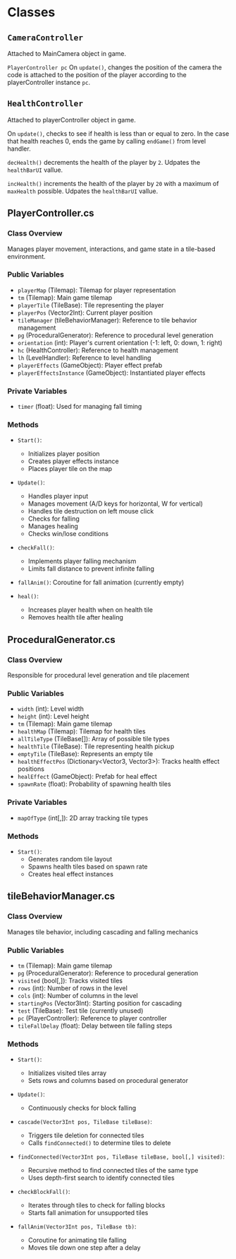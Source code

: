 # Classes
## `CameraController`

Attached to MainCamera object in game.

`PlayerController pc`
On `update()`, changes the position of the camera the code is attached to the position of the player according to the playerController instance `pc`.

## `HealthController`

Attached to playerController object in game.

On `update()`, checks to see if health is less than or equal to zero. In the case that health reaches 0, ends the game by calling `endGame()` from level handler.

`decHealth()` decrements the health of the player by `2`. Udpates the `healthBarUI` vallue.

`incHealth()` increments the health of the player by `20` with a maximum of `maxHealth` possible. Udpates the `healthBarUI` vallue. 

## PlayerController.cs

### Class Overview
Manages player movement, interactions, and game state in a tile-based environment.

### Public Variables
- `playerMap` (Tilemap): Tilemap for player representation
- `tm` (Tilemap): Main game tilemap
- `playerTile` (TileBase): Tile representing the player
- `playerPos` (Vector2Int): Current player position
- `tileManager` (tileBehaviorManager): Reference to tile behavior management
- `pg` (ProceduralGenerator): Reference to procedural level generation
- `orientation` (int): Player's current orientation (-1: left, 0: down, 1: right)
- `hc` (HealthController): Reference to health management
- `lh` (LevelHandler): Reference to level handling
- `playerEffects` (GameObject): Player effect prefab
- `playerEffectsInstance` (GameObject): Instantiated player effects

### Private Variables
- `timer` (float): Used for managing fall timing

### Methods
- `Start()`: 
  - Initializes player position
  - Creates player effects instance
  - Places player tile on the map

- `Update()`: 
  - Handles player input
  - Manages movement (A/D keys for horizontal, W for vertical)
  - Handles tile destruction on left mouse click
  - Checks for falling
  - Manages healing
  - Checks win/lose conditions

- `checkFall()`: 
  - Implements player falling mechanism
  - Limits fall distance to prevent infinite falling

- `fallAnim()`: Coroutine for fall animation (currently empty)

- `heal()`: 
  - Increases player health when on health tile
  - Removes health tile after healing

## ProceduralGenerator.cs

### Class Overview
Responsible for procedural level generation and tile placement

### Public Variables
- `width` (int): Level width
- `height` (int): Level height
- `tm` (Tilemap): Main game tilemap
- `healthMap` (Tilemap): Tilemap for health tiles
- `allTileType` (TileBase[]): Array of possible tile types
- `healthTile` (TileBase): Tile representing health pickup
- `emptyTile` (TileBase): Represents an empty tile
- `healthEffectPos` (Dictionary<Vector3, Vector3>): Tracks health effect positions
- `healEffect` (GameObject): Prefab for heal effect
- `spawnRate` (float): Probability of spawning health tiles

### Private Variables
- `mapOfType` (int[,]): 2D array tracking tile types

### Methods
- `Start()`: 
  - Generates random tile layout
  - Spawns health tiles based on spawn rate
  - Creates heal effect instances

## tileBehaviorManager.cs

### Class Overview
Manages tile behavior, including cascading and falling mechanics

### Public Variables
- `tm` (Tilemap): Main game tilemap
- `pg` (ProceduralGenerator): Reference to procedural generation
- `visited` (bool[,]): Tracks visited tiles
- `rows` (int): Number of rows in the level
- `cols` (int): Number of columns in the level
- `startingPos` (Vector3Int): Starting position for cascading
- `test` (TileBase): Test tile (currently unused)
- `pc` (PlayerController): Reference to player controller
- `tileFallDelay` (float): Delay between tile falling steps

### Methods
- `Start()`: 
  - Initializes visited tiles array
  - Sets rows and columns based on procedural generator

- `Update()`: 
  - Continuously checks for block falling

- `cascade(Vector3Int pos, TileBase tileBase)`: 
  - Triggers tile deletion for connected tiles
  - Calls `findConnected()` to determine tiles to delete

- `findConnected(Vector3Int pos, TileBase tileBase, bool[,] visited)`: 
  - Recursive method to find connected tiles of the same type
  - Uses depth-first search to identify connected tiles

- `checkBlockFall()`: 
  - Iterates through tiles to check for falling blocks
  - Starts fall animation for unsupported tiles

- `fallAnim(Vector3Int pos, TileBase tb)`: 
  - Coroutine for animating tile falling
  - Moves tile down one step after a delay


